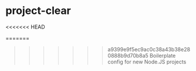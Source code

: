 # project-clear
<<<<<<< HEAD

=======
>>>>>>> a9399e9f5ec9ac0c38a43b38e280888b9d70b8a5
Boilerplate config for new Node.JS projects
